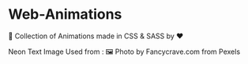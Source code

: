 # Web-Animations
🎨 Collection of Animations made in CSS & SASS by ❤

Neon Text Image Used from :
🖼  Photo by Fancycrave.com from Pexels
